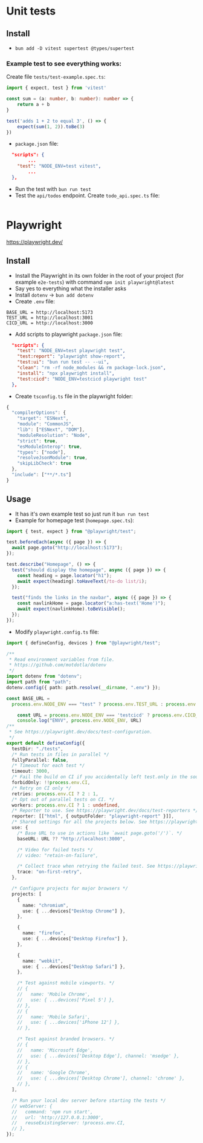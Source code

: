 # Unit tests
## Install
- `bun add -D vitest supertest @types/supertest`

### Example test to see everything works:
Create file `tests/test-example.spec.ts`:
```ts
import { expect, test } from 'vitest'

const sum = (a: number, b: number): number => {
	return a + b
}

test('adds 1 + 2 to equal 3', () => {
	expect(sum(1, 2)).toBe(3)
})
```
- `package.json` file:
```json
  "scripts": {
		...
    "test": "NODE_ENV=test vitest",
		...
  },
```
- Run the test with `bun run test`
- Test the `api/todos` endpoint. Create `todo_api.spec.ts` file:
```ts

```

# Playwright

https://playwright.dev/

## Install

- Install the Playwright in its own folder in the root of your project (for example `e2e-tests`) with command `npm init playwright@latest`
- Say yes to everything what the installer asks
- Install `dotenv` -> `bun add dotenv`
- Create `.env` file:

```
BASE_URL = http://localhost:5173
TEST_URL = http://localhost:3001
CICD_URL = http://localhost:3000
```

- Add scripts to playwright `package.json` file:

```json
  "scripts": {
    "test": "NODE_ENV=test playwright test",
    "test:report": "playwright show-report",
    "test:ui": "bun run test -- --ui",
    "clean": "rm -rf node_modules && rm package-lock.json",
    "install": "npx playwright install",
    "test:cicd": "NODE_ENV=testcicd playwright test"
  },
```

- Create `tsconfig.ts` file in the playwright folder:

```ts
{
  "compilerOptions": {
    "target": "ESNext",
    "module": "CommonJS",
    "lib": ["ESNext", "DOM"],
    "moduleResolution": "Node",
    "strict": true,
    "esModuleInterop": true,
    "types": ["node"],
    "resolveJsonModule": true,
    "skipLibCheck": true
  },
  "include": ["**/*.ts"]
}

```

## Usage

- It has it's own example test so just run it `bun run test`
- Example for homepage test (`homepage.spec.ts`):

```ts
import { test, expect } from "@playwright/test";

test.beforeEach(async ({ page }) => {
  await page.goto("http://localhost:5173");
});

test.describe("Homepage", () => {
  test("should display the homepage", async ({ page }) => {
    const heading = page.locator("h1");
    await expect(heading).toHaveText(/to-do list/i);
  });

  test("finds the links in the navbar", async ({ page }) => {
    const navlinkHome = page.locator("a:has-text('Home')");
    await expect(navlinkHome).toBeVisible();
  });
});
```

- Modify `playwright.config.ts` file:

```ts
import { defineConfig, devices } from "@playwright/test";

/**
 * Read environment variables from file.
 * https://github.com/motdotla/dotenv
 */
import dotenv from "dotenv";
import path from "path";
dotenv.config({ path: path.resolve(__dirname, ".env") });

const BASE_URL =
  process.env.NODE_ENV === "test" ? process.env.TEST_URL : process.env.BASE_URL;

	const URL = process.env.NODE_ENV === 'testcicd' ? process.env.CICD_URL : BASE_URL
	console.log("ENVV", process.env.NODE_ENV, URL)
/**
 * See https://playwright.dev/docs/test-configuration.
 */
export default defineConfig({
  testDir: "./tests",
  /* Run tests in files in parallel */
  fullyParallel: false,
  /* Timeout for each test */
  timeout: 3000,
  /* Fail the build on CI if you accidentally left test.only in the source code. */
  forbidOnly: !!process.env.CI,
  /* Retry on CI only */
  retries: process.env.CI ? 2 : 1,
  /* Opt out of parallel tests on CI. */
  workers: process.env.CI ? 1 : undefined,
  /* Reporter to use. See https://playwright.dev/docs/test-reporters */
  reporter: [["html", { outputFolder: "playwright-report" }]],
  /* Shared settings for all the projects below. See https://playwright.dev/docs/api/class-testoptions. */
  use: {
    /* Base URL to use in actions like `await page.goto('/')`. */
    baseURL: URL ?? "http://localhost:3000",

    /* Video for failed tests */
    // video: "retain-on-failure",

    /* Collect trace when retrying the failed test. See https://playwright.dev/docs/trace-viewer */
    trace: "on-first-retry",
  },

  /* Configure projects for major browsers */
  projects: [
    {
      name: "chromium",
      use: { ...devices["Desktop Chrome"] },
    },

    {
      name: "firefox",
      use: { ...devices["Desktop Firefox"] },
    },

    {
      name: "webkit",
      use: { ...devices["Desktop Safari"] },
    },

    /* Test against mobile viewports. */
    // {
    //   name: 'Mobile Chrome',
    //   use: { ...devices['Pixel 5'] },
    // },
    // {
    //   name: 'Mobile Safari',
    //   use: { ...devices['iPhone 12'] },
    // },

    /* Test against branded browsers. */
    // {
    //   name: 'Microsoft Edge',
    //   use: { ...devices['Desktop Edge'], channel: 'msedge' },
    // },
    // {
    //   name: 'Google Chrome',
    //   use: { ...devices['Desktop Chrome'], channel: 'chrome' },
    // },
  ],

  /* Run your local dev server before starting the tests */
  // webServer: {
  //   command: 'npm run start',
  //   url: 'http://127.0.0.1:3000',
  //   reuseExistingServer: !process.env.CI,
  // },
});

```
